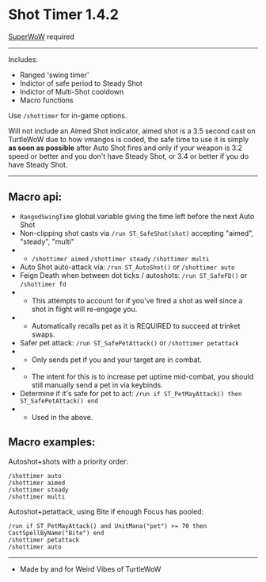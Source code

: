 Shot Timer 1.4.2
===
[SuperWoW](https://github.com/balakethelock/SuperWoW/) required  
___

Includes:
* Ranged 'swing timer'
* Indictor of safe period to Steady Shot
* Indictor of Multi-Shot cooldown
* Macro functions

Use `/shottimer` for in-game options.

Will not include an Aimed Shot indicator, aimed shot is a 3.5 second cast on TurtleWoW due to how vmangos is coded, the safe time to use it is simply **as soon as possible** after Auto Shot fires and only if your weapon is 3.2 speed or better and you don't have Steady Shot, or 3.4 or better if you do have Steady Shot.  
___
Macro api:
---
* `RangedSwingTime` global variable giving the time left before the next Auto Shot
* Non-clipping shot casts via `/run ST_SafeShot(shot)` accepting "aimed", "steady", "multi"
* * `/shottimer aimed` `/shottimer steady` `/shottimer multi`
* Auto Shot auto-attack via: `/run ST_AutoShot()` or `/shottimer auto`
* Feign Death when between dot ticks / autoshots: `/run ST_SafeFD()` or `/shottimer fd`
* * This attempts to account for if you've fired a shot as well since a shot in flight will re-engage you.
* * Automatically recalls pet as it is REQUIRED to succeed at trinket swaps.
* Safer pet attack: `/run ST_SafePetAttack()` or `/shottimer petattack`
* * Only sends pet if you and your target are in combat.
* * The intent for this is to increase pet uptime mid-combat, you should still manually send a pet in via keybinds.
* Determine if it's safe for pet to act: `/run if ST_PetMayAttack() then ST_SafePetAttack() end`
* * Used in the above.

Macro examples:
---
Autoshot+shots with a priority order:
```
/shottimer auto
/shottimer aimed
/shottimer steady
/shottimer multi
```
Autoshot+petattack, using Bite if enough Focus has pooled:
```
/run if ST_PetMayAttack() and UnitMana("pet") >= 70 then CastSpellByName("Bite") end
/shottimer petattack
/shottimer auto
```

___
* Made by and for Weird Vibes of TurtleWoW